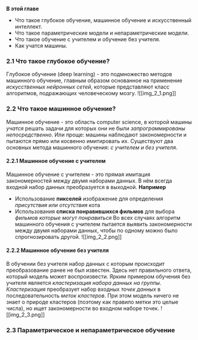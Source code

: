 **В этой главе**
- Что такое глубокое обучение, машинное обучение и искусственный интеллект.
- Что такое параметрические модели и непараметрические модели.
- Что такое обучение с учителем и обучение без учителя.
- Как учатся машины.

### 2.1 Что такое глубокое обучение?
Глубокое обучение (deep learning) - это подмножество методов машинного обучение, главным образом основанное на применение *искусственных нейронных сетей*, которые представляют класс алгоритмов, подражающих человеческому мозгу.
![[img_2_1.png]]


### 2.2 Что такое машинное обучение?
Машинное обучение - это область computer science, в которой машины *учатся* решать задачи для которых они не были *запрограммированы непосредственно*. Или проще: машины наблюдают закономерности и пытаются прямо или косвенно имитировать их.
Существуют два основных метода машинного обучения: *с учителем и без учителя*.

#### 2.2.1 Машинное обучение с учителем
Машинное обучение с учителем - это прямая имитация закономерностей между двумя наборами данных. В нём всегда входной набор данных преобразуется в выходной.
**Например**
- Использование **пикселей** изображение для определения *присутствия или отсутствия* кота
- Использования **списка понравившихся фильмов** для выбора *фильмов которые могут понравиться*
Во всех случаях алгоритм машинного обучения с учителем пытается выявить закономерности между двумя наборами данных, чтобы по одному можно было спрогнозировать другой.
![[img_2_2.png]]

#### 2.2.2 Машинное обучение без учителя
В обучении без учителя набор данных с которым происходит преобразование ранее не был известен. Здесь нет правильного ответа, который модель может воспроизвести.
Ярким примером обучения без учителя является *кластеризация набора данных на группы*.
*Кластеризация* преобразует набор входных *точек данных* в последовательность *меток кластеров*. При этом модель ничего не знает о природе кластеров (поэтому как правило метки это целые числа), но ищет закономерности во входном наборе точек.
![[img_2_3.png]]


### 2.3 Параметрическое и непараметрическое обучение
